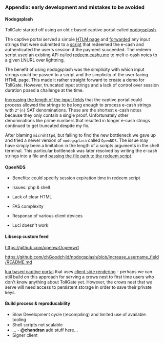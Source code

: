 
### Appendix: early development and mistakes to be avoided

#### Nodogsplash
TollGate started off using an old `c` based captive portal called [nodogsplash](https://github.com/nodogsplash/nodogsplash).

The captive portal served a simple [HTLM page](https://github.com/OpenTollGate/tollgate-initial/blob/5614b3edcf77ef7c9b340f0e57ee67171619b60f/etc/nodogsplash/htdocs/splash.html#L24-L40) and [forwarded](https://github.com/OpenTollGate/tollgate-initial/blob/5614b3edcf77ef7c9b340f0e57ee67171619b60f/etc/config/nodogsplash#L78) any input strings that were submitted to a [script](https://github.com/OpenTollGate/tollgate-initial/blob/5614b3edcf77ef7c9b340f0e57ee67171619b60f/www/cgi-bin/curl_request.sh#L231-L235) that redeemed the e-cash and authenticated the user's session if the payment succeeded. The redeem script used an existing API called [redeem.cashu.me](https://redeem.cashu.me/) to melt e-cash notes to a given LNURL over lightning.

The benefit of using nodogsplash was the simplicity with which input strings could be passed to a script and the simplicity of the user facing HTML page. This made it rather straight forward to create a demo for TollGate. However, truncated input strings and a lack of control over session duration posed a challenge at the time.

[Increasing the length of the input fields](https://github.com/chGoodchild/nodogsplash/blob/09ba1b73566cea92640a35925c2e3a6bbdeeda46/src/http_microhttpd.c#L79-L80) that the captive portal could process allowed the strings to be long enough to process e-cash strings with `2^{n}` SAT denominations. These are the shortest e-cash notes because they only contain a single proof. Unfortunately other denominations like prime numbers that resulted in longer e-cash strings continued to get truncated despite my fix.

After blaming `microhttpd`, but failing to find the new bottleneck we gave up and tried a newer version of `nodogsplash` called `OpenNDS`. The issue may have simply been a limitation in the length of a scripts arguments in the shell terminal. This particular bottleneck was later resolved by writing the e-cash strings into a file and [passing the file path to the redeem script](https://github.com/OpenTollGate/tollgate-outdated-build-environment/blob/ebb875697ff7bb078382ece6107060f91e240809/files/cgi-bin/curl_request.sh#L58-L69). 

#### OpenNDS

* Benefits: could specify session expiration time in redeem script

* Issues: php & shell
* Lack of clear HTML
* FAS complexity
* Response of various client devices
* Luci doesn't work



#### Libsecp custom feed




https://github.com/openwrt/openwrt
	

https://github.com/chGoodchild/nodogsplash/blob/increase_username_field/README.md

[lua based captive portal](https://github.com/OpenTollGate/tollbooth) that uses [client side rendering](https://github.com/OpenTollGate/tollgate-gui) - perhaps we can still build on this approach for serving a crows nest to first time users who don't know anything about TollGate yet. However, the crows nest that we serve will need access to persistent storage in order to save their private keys.


#### Build process & reproducability



- Slow Development cycle (recompiling) and limited use of available tooling
- Shell scripts not scalable
- ... - **@chandran** add stuff here...
- Signer client
